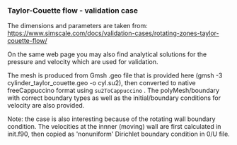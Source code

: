 ### Taylor-Couette flow - validation case

The dimensions and parameters are taken from:
https://www.simscale.com/docs/validation-cases/rotating-zones-taylor-couette-flow/

On the same web page you may also find analytical solutions for the pressure and velocity which are used for validation.

The mesh is produced from Gmsh .geo file that is provided here (gmsh -3 cylinder_taylor_couette.geo -o cyl.su2), then converted to native freeCappuccino format using ```su2ToCappuccino``` . The polyMesh/boundary with correct boundary types as well as the initial/boundary conditions for velocity are also provided.

Note: the case is also interesting because of the rotating wall boundary condition. The velocities at the innner (moving) wall are first calculated in init.f90, then copied as 'nonuniform' Dirichlet boundary condition in 0/U file.
